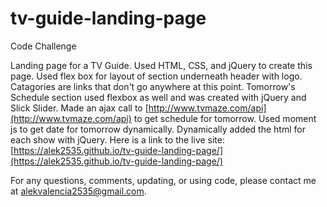 # tv-guide-landing-page
Code Challenge

Landing page for a TV Guide. Used HTML, CSS, and jQuery to create this page. Used flex box for layout of section underneath header with logo. Catagories are links that don't go anywhere at this point. Tomorrow's Schedule section used flexbox as well and was created with jQuery and Slick Slider. Made an ajax call to [http://www.tvmaze.com/api](http://www.tvmaze.com/api) to get schedule for tomorrow. Used moment js to get date for tomorrow dynamically. Dynamically added the html for each show with jQuery. Here is a link to the live site: [https://alek2535.github.io/tv-guide-landing-page/](https://alek2535.github.io/tv-guide-landing-page/)

For any questions, comments, updating, or using code, please contact me at alekvalencia2535@gmail.com.
